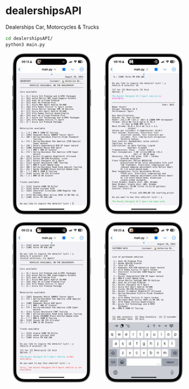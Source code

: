 # dealershipsAPI
Dealerships Car, Motorcycles &amp; Trucks

```sh
cd dealershipsAPI/
python3 main.py
```

<p align="center">
  <img src="./frames/home.PNG" style="border-radius:6px" width="43%" alt="initial page">
&nbsp; &nbsp; &nbsp; &nbsp;
  <img src="./frames/buyed.PNG" style="border-radius:6px" width="43%" alt="vehicle buyed">
</p>
<p align="center">
  <img src="./frames/available.PNG" style="border-radius:6px" width="43%" alt="vehicle not available">
&nbsp; &nbsp; &nbsp; &nbsp;
  <img src="./frames/data.PNG" style="border-radius:6px" width="43%" alt="customer data">
</p>
<!-- <p align="center">
  <img src="./images/gibraltar_europe.png" style="border-radius:6px", width="43% alt="gibraltar chart">
&nbsp; &nbsp; &nbsp; &nbsp;
  <img src="./images/pie_asian_continent.png" style="border-radius:6px", width="45% alt="asian_continent chart">
</p> -->